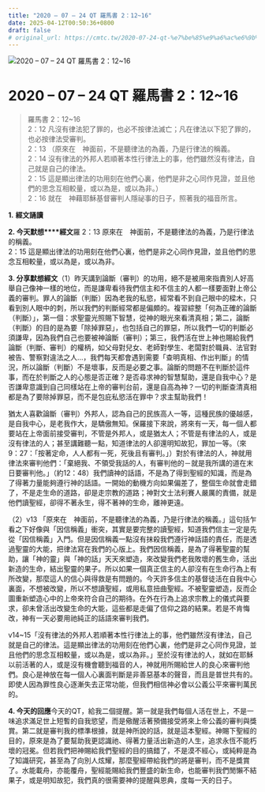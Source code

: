 ```yaml
---
title: "2020 – 07 – 24 QT 羅馬書 2：12~16"
date: 2025-04-12T00:50:36+0800
draft: false
# original_url: https://cmtc.tw/2020-07-24-qt-%e7%be%85%e9%a6%ac%e6%9b%b8-2%ef%bc%9a1216
---
```


![2020 – 07 – 24 QT 羅馬書 2：12\~16](/images/qt.jpg   "2020 – 07 – 24 QT 羅馬書 2：12\~16")

# 2020 – 07 – 24 QT 羅馬書 2：12\~16

> 羅馬書 2：12\~16  
> 2：12 凡沒有律法犯了罪的，也必不按律法滅亡；凡在律法以下犯了罪的，也必按律法受審判。  
> 2：13 （原來在　神面前，不是聽律法的為義，乃是行律法的稱義。  
> 2：14 沒有律法的外邦人若順著本性行律法上的事，他們雖然沒有律法，自己就是自己的律法。  
> 2：15 這是顯出律法的功用刻在他們心裏，他們是非之心同作見證，並且他們的思念互相較量，或以為是，或以為非。）  
> 2：16 就在　神藉耶穌基督審判人隱祕事的日子，照著我的福音所言。

**1.** **經文誦讀**

**2. 今天默想****經文**羅 2：13 原來在　神面前，不是聽律法的為義，乃是行律法的稱義。  
2：15 這是顯出律法的功用刻在他們心裏，他們是非之心同作見證，並且他們的思念互相較量，或以為是，或以為非。

**3. 分享默想經文**（1）昨天講到論斷（審判）的功用，絕不是被用來指責別人好高舉自己像神一樣的地位，而是謙卑看待我們信主和不信主的人都一樣要面對上帝公義的審判。罪人的論斷（判斷）因為老我的私慾，經常看不到自己眼中的樑木，只看到別人眼中的刺，所以我們的判斷經常都是偏頗的。複習綜整「何為正確的論斷（判斷）」，第一個：求聖靈光照賜下智慧，從神的眼光來看清真相；第二，論斷（判斷）的目的是為要「除掉罪惡」，也包括自己的罪惡，所以我們一切的判斷必須謙卑，因為我們自己也要被神論斷（審判）；第三，我們活在世上神也賜給我們論斷（判斷、審判）的權柄，如父母對兒女、老師對學生、老闆對於職員、法官對被告、警察對違法之人…，我們每天都會遇到需要「查明真相、作出判斷」的情況，所以論斷（判斷）不是壞事，反而是必要之事。論斷的問題不在判斷於這件事，而在於判斷之人的心態是否正確？是否尋求神的智慧幫助，還是自我中心？是否謙卑意識到自己同樣站在上帝的審判台前，還是自高為神？一切的判斷查清真相都是為了要除掉罪惡，而不是包庇私慾活在罪中？求主幫助我們！

猶太人喜歡論斷（審判）外邦人，認為自己的民族高人一等，這種民族的優越感，是自我中心，是老我作大，是驕傲無知。保羅接下來說，將來有一天，每一個人都要站在上帝面前接受審判，不管是外邦人，或是猶太人；不管是有律法的人，或是沒有律法的人；甚至講難聽一點，知道律法的人卻還明知故犯，罪加一等。（來9：27：「按著定命，人人都有一死，死後且有審判。」）對於有律法的人，神就用律法來審判他們：「棄絕我、不領受我話的人，有審判他的－就是我所講的道在末日要審判他。」（約12：48）我們讀神的話語，不是為了得到聖經的知識，而是為了得著力量能夠遵行神的話語。一開始的動機方向如果偏差了，整個生命就會走錯了，不是走生命的道路，卻是走宗教的道路；神對文士法利賽人嚴厲的責備，就是他們讀聖經，卻得不著永生，得不著神的生命，離神更遠。

（2）v13 「原來在　神面前，不是聽律法的為義，乃是行律法的稱義。」這句括乍看之下好像與「因信稱義」衝突，其實是要完整的讀聖經，知道我們信主一定是先從「因信稱義」入門。但是因信稱義一點沒有抹殺我們遵行神話語的責任，而是透過聖靈的大能，把律法寫在我們的心版上。我們因信稱義，是為了得著聖靈的幫助，讓「神的靈」與「神的話」天天來塑造，來改變我們老我敗壞的舊生命，活出新造的生命，結出聖靈的果子。所以如果一個真正信主的人卻沒有在生命行為上有所改變，那麼這人的信心與得救是有問題的。今天許多信主的基督徒活在自我中心裏面，不想被改變，所以不想讀聖經，或用私意扭曲聖經。不被聖靈塑造，反而企圖重新塑造心中的上帝來符合自己的期待。在外在行為上追求宗教上的儀式與要求，卻未曾活出改變生命的大能，這些都是走偏了信仰之路的結果。若是不肯悔改，神有一天必要用祂純正的話語來審判我們。

v14\~15「沒有律法的外邦人若順著本性行律法上的事，他們雖然沒有律法，自己就是自己的律法。這是顯出律法的功用刻在他們心裏，他們是非之心同作見證，並且他們的思念互相較量，或以為是，或以為非。」至於沒有律法的人，就如在耶穌以前活著的人，或是沒有機會聽到福音的人，神就用所賜給世人的良心來審判他們。良心是神放在每一個人心裏面判斷是非善惡基本的聲音，而且是普世共有的。即使人因為罪性良心逐漸失去正常功能，但我們相信神必會以公義公平來審判萬民的。

**4. 今天的回應**今天的QT，給我二個提醒。第一就是我們每個人活在世上，不是一味追求滿足世上短暫的自我慾望，而是儆醒活著預備接受將來上帝公義的審判與獎賞。第二就是審判我的標準根據，就是神所說的話，就是這本聖經。神賜下聖經的目的，原來是為了要幫助我更認識祂、得著力量活出新造的人生，追求永恆不能朽壞的冠冕。但若我們把神賜給我們聖經的目的搞錯了，不是漠不經心，或純粹是為了知識研究，甚至為了向別人炫耀，那麼聖經帶給我們的將是審判，而不是獎賞了。水能載舟，亦能覆舟，聖經能賜給我們豐盛的新生命，也能審判我們閒懶不結果子，或是明知故犯，我們真的很需要神的提醒與恩典，度每一天的日子。